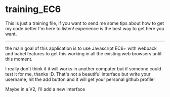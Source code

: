 # training_EC6
This is just a training file, if you want to send me some tips about how to get my code better I'm here to listen!
experience is the best way to get here you want.

---------------------------------------------------

the main goal of this application is to use Javascript EC6+
with webpack and babel features to get this working in all
the existing web browsers until this moment.

I really don't think if it will works in another computer but
if someone could test it for me, thanks :D. That's not a beautiful
interface but write your username, hit the add button and it will
get your personal github profile!

Maybe in a V2, I'll add a new interface
